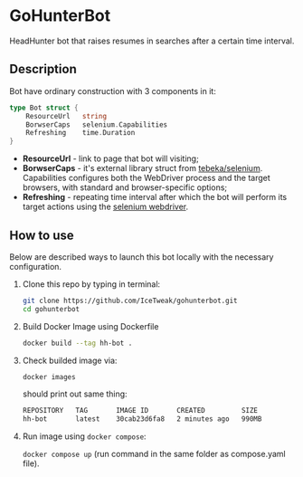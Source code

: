 # GoHunterBot

HeadHunter bot that raises resumes in searches after a certain time interval.

## Description

Bot have ordinary construction with 3 components in it:

```go
type Bot struct {
	ResourceUrl   string
	BorwserCaps   selenium.Capabilities
	Refreshing    time.Duration
}
```
- **ResourceUrl** - link to page that bot will visiting;
- **BorwserCaps** - it's external library struct from [tebeka/selenium](https://pkg.go.dev/github.com/tebeka/selenium). Capabilities configures both the WebDriver process and the target browsers, with standard and browser-specific options;
- **Refreshing** - repeating time interval after which the bot will perform its target actions using the [selenium webdriver](https://www.selenium.dev/documentation/webdriver/).

## How to use

Below are described ways to launch this bot locally with the necessary configuration.

1. Clone this repo by typing in terminal:

	```bash
	git clone https://github.com/IceTweak/gohunterbot.git
	cd gohunterbot
	```

2. Build Docker Image using Dockerfile

	```bash
	docker build --tag hh-bot .
	```
3. Check builded image via:

	```bash
	docker images
	```
	should print out same thing:

	```bash
	REPOSITORY   TAG       IMAGE ID       CREATED         SIZE
	hh-bot       latest    30cab23d6fa8   2 minutes ago   990MB
	``` 
4. Run image using `docker compose`:
	
	`docker compose up` (run command in the same folder as compose.yaml file).